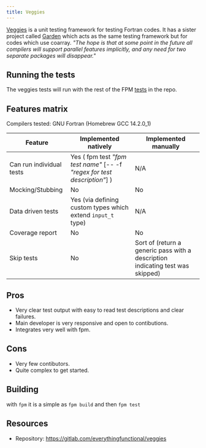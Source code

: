 ```yaml
---
title: Veggies
---
```


<!-- Doxygen config
@page veggies Veggies
@ingroup testing
-->


[Veggies](https://gitlab.com/everythingfunctional/veggies) is a unit testing framework for testing Fortran codes.
It has a sister project called [Garden](https://gitlab.com/everythingfunctional/garden) which acts as the same
testing framework but for codes which use coarray. *"The hope is that at some point in the future all compilers
will support parallel features implicitly, and any need for two separate packages will disappear."*

## Running the tests

The veggies tests will run with the rest of the FPM [tests](../README.md#running-the-tests) in the repo.

## Features matrix

Compilers tested: GNU Fortran (Homebrew GCC 14.2.0_1)

| Feature | Implemented natively | Implemented manually |
|---------|----------------------|----------------------|
| Can run individual tests | Yes ( fpm test *"fpm test name"* [-- -f *"regex for test description"*] ) | N/A |
| Mocking/Stubbing | No | No |
| Data driven tests | Yes (via defining custom types which extend `input_t` type) | N/A |
| Coverage report | No | No |
| Skip tests | No | Sort of (return a generic pass with a description indicating test was skipped) |

## Pros

- Very clear test output with easy to read test descriptions and clear failures.
- Main developer is very responsive and open to contibutions.
- Integrates very well with fpm.

## Cons 

- Very few contibutors.
- Quite complex to get started.

## Building

with `fpm` it is a simple as `fpm build` and then `fpm test`

## Resources
- Repository: https://gitlab.com/everythingfunctional/veggies